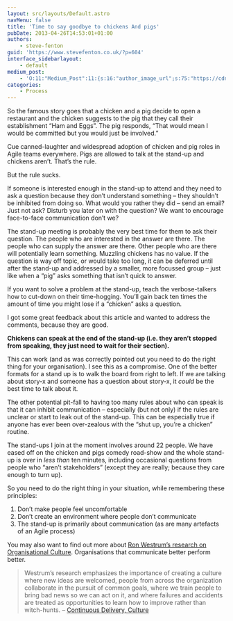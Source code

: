 ```yaml
---
layout: src/layouts/Default.astro
navMenu: false
title: 'Time to say goodbye to chickens And pigs'
pubDate: 2013-04-26T14:53:01+01:00
authors:
    - steve-fenton
guid: 'https://www.stevefenton.co.uk/?p=604'
interface_sidebarlayout:
    - default
medium_post:
    - 'O:11:"Medium_Post":11:{s:16:"author_image_url";s:75:"https://cdn-images-1.medium.com/fit/c/400/400/1*eXkhfEuF41g5W_xnc_ydLA.jpeg";s:10:"author_url";s:38:"https://medium.com/@steve.fenton.co.uk";s:11:"byline_name";N;s:12:"byline_email";N;s:10:"cross_link";s:3:"yes";s:2:"id";s:12:"c6fb7ca3d83a";s:21:"follower_notification";s:3:"yes";s:7:"license";s:19:"all-rights-reserved";s:14:"publication_id";s:2:"-1";s:6:"status";s:5:"draft";s:3:"url";s:51:"https://medium.com/@steve.fenton.co.uk/c6fb7ca3d83a";}'
categories:
    - Process
---
```


So the famous story goes that a chicken and a pig decide to open a restaurant and the chicken suggests to the pig that they call their establishment “Ham and Eggs”. The pig responds, “That would mean I would be committed but you would just be involved.”

Cue canned-laughter and widespread adoption of chicken and pig roles in Agile teams everywhere. Pigs are allowed to talk at the stand-up and chickens aren’t. That’s the rule.

But the rule sucks.

If someone is interested enough in the stand-up to attend and they need to ask a question because they don’t understand something – they shouldn’t be inhibited from doing so. What would you rather they did – send an email? Just not ask? Disturb you later on with the question? We want to encourage face-to-face communication don’t we?

The stand-up meeting is probably the very best time for them to ask their question. The people who are interested in the answer are there. The people who can supply the answer are there. Other people who are there will potentially learn something. Muzzling chickens has no value. If the question is way off topic, or would take too long, it can be deferred until after the stand-up and addressed by a smaller, more focussed group – just like when a “pig” asks something that isn’t quick to answer.

If you want to solve a problem at the stand-up, teach the verbose-talkers how to cut-down on their time-hogging. You’ll gain back ten times the amount of time you might lose if a “chicken” asks a question.

I got some great feedback about this article and wanted to address the comments, because they are good.

**Chickens can speak at the end of the stand-up (i.e. they aren’t stopped from speaking, they just need to wait for their section).**

This can work (and as was correctly pointed out you need to do the right thing for your organisation). I see this as a compromise. One of the better formats for a stand up is to walk the board from right to left. If we are talking about story-x and someone has a question about story-x, it *could* be the best time to talk about it.

The other potential pit-fall to having too many rules about who can speak is that it can inhibit communication – especially (but not only) if the rules are unclear or start to leak out of the stand-up. This can be especially true if anyone has ever been over-zealous with the “shut up, you’re a chicken” routine.

The stand-ups I join at the moment involves around 22 people. We have eased off on the chicken and pigs comedy road-show and the whole stand-up is over in *less than* ten minutes, including occasional questions from people who “aren’t stakeholders” (except they are really; because they care enough to turn up).

So you need to do the right thing in your situation, while remembering these principles:

1. Don’t make people feel uncomfortable
2. Don’t create an environment where people don’t communicate
3. The stand-up is primarily about communication (as are many artefacts of an Agile process)

You may also want to find out more about [Ron Westrum’s research on Organisational Culture](http://qualitysafety.bmj.com/content/13/suppl_2/ii22). Organisations that communicate better perform better.

> Westrum’s research emphasizes the importance of creating a culture where new ideas are welcomed, people from across the organization collaborate in the pursuit of common goals, where we train people to bring bad news so we can act on it, and where failures and accidents are treated as opportunities to learn how to improve rather than witch-hunts. – [Continuous Delivery, Culture](https://continuousdelivery.com/implementing/culture/)